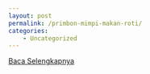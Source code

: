 ```yaml
---
layout: post
permalink: /primbon-mimpi-makan-roti/
categories:
    - Uncategorized
---
```


[Baca Selengkapnya](/01)